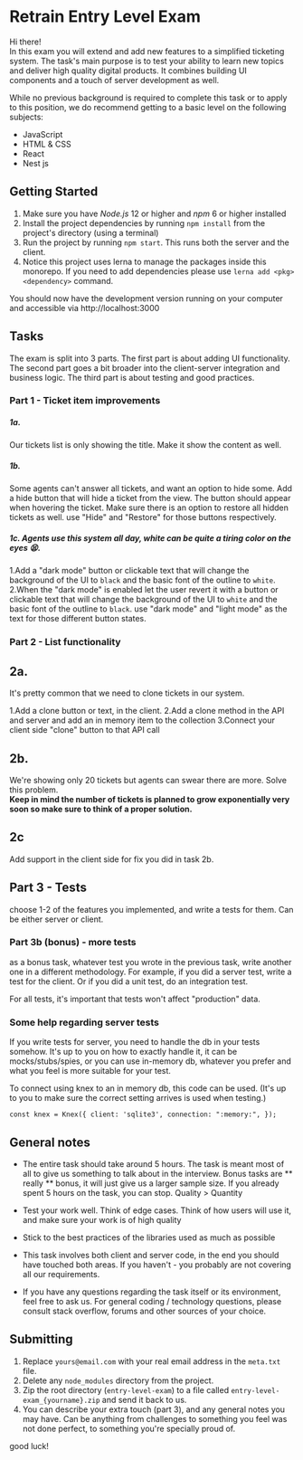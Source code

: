 # Retrain Entry Level Exam

Hi there!  
In this exam you will extend and add new features to a simplified ticketing system.
The task's main purpose is to test your ability to learn new topics and deliver high quality digital products. It combines building UI components and a touch of server development as well.

While no previous background is required to complete this task or to apply to this position, we do recommend getting to a basic level on the following subjects:
- JavaScript
- HTML & CSS
- React
- Nest js

## Getting Started
1. Make sure you have *Node.js* 12 or higher and *npm* 6 or higher installed
2. Install the project dependencies by running `npm install` from the project's directory (using a terminal)
3. Run the project by running `npm start`. This runs both the server and the client.
4. Notice this project uses lerna to manage the packages inside this monorepo. If you need to add dependencies please use `lerna add <pkg> <dependency>` command.

You should now have the development version running on your computer and accessible via http://localhost:3000

## Tasks

The exam is split into 3 parts. The first part is about adding UI functionality. The second part goes a bit broader into the client-server integration and business logic.
The third part is about testing and good practices. 

### Part 1 - Ticket item improvements

##### 1a.
Our tickets list is only showing the title. Make it show the content as well.

##### 1b.
Some agents can't answer all tickets, and want an option to hide some.
Add a hide button that will hide a ticket from the view. The button should appear when hovering the ticket. Make sure there is an option to restore all hidden tickets as well.
use "Hide" and "Restore" for those buttons respectively.


##### 1c. Agents use this system all day, white can be quite a tiring color on the eyes 😫.

1.Add a "dark mode" button or clickable text that will change the background of the UI to `black` and the basic font of the outline to `white`.
2.When the "dark mode" is enabled let the user revert it with a button or clickable text that will change the background of the UI to `white` and the basic font of the outline to `black`. use "dark mode" and "light mode" as the text for those different button states. 

### Part 2 - List functionality

## 2a. 
It's pretty common that we need to clone tickets in our system.

1.Add a clone button or text, in the client.
2.Add a clone method in the API and server and add an in memory item to the collection
3.Connect your client side "clone" button to that API call


## 2b.
We're showing only 20 tickets but agents can swear there are more. Solve this problem.  
**Keep in mind the number of tickets is planned to grow exponentially very soon so make sure to think of a proper solution.**


## 2c
Add support in the client side for fix you did in task 2b. 


## Part 3 - Tests
choose 1-2 of the features you implemented, and write a tests for them. Can be either server or client.
### Part 3b (**bonus**) - more tests
as a bonus task, whatever test you wrote in the previous task, write another one in a different methodology. For example, if you did a server test, write a test for the client. Or if you did a unit test, do an integration test. 

For all tests, it's important that tests won't affect "production" data. 

### Some help regarding server tests
If you write tests for server, you need to handle the db in your tests somehow. It's up to you on how to exactly handle it, it can be mocks/stubs/spies, or you can use in-memory db, whatever you prefer and what you feel is more suitable for your test. 

To connect using knex to an in memory db, this code can be used. (It's up to you to make sure the correct setting arrives is used when testing.)

  `const knex = Knex({
    client: 'sqlite3',
    connection: ":memory:",
  });`
## General notes
- The entire task should take around 5 hours. The task is meant most of all to give us something to talk about in the interview. Bonus tasks are ** really ** bonus, it will just give us a larger sample size. If you already spent 5 hours on the task, you can stop. Quality > Quantity

- Test your work well. Think of edge cases. Think of how users will use it, and make sure your work is of high quality
- Stick to the best practices of the libraries used as much as possible
- This task involves both client and server code, in the end you should have touched both areas. If you haven't - you probably are not covering all our requirements.
- If you have any questions regarding the task itself or its environment, feel free to ask us. For general coding / technology questions, please consult stack overflow, forums and other sources of your choice.


## Submitting

1. Replace `yours@email.com` with your real email address in the `meta.txt` file.
2. Delete any `node_modules` directory from the project.
3. Zip the root directory (`entry-level-exam`) to a file called `entry-level-exam_{yourname}.zip` and send it back to us.
4. You can describe your extra touch (part 3), and any general notes you may have.
   Can be anything from challenges to something you feel was not done perfect,
   to something you're specially proud of.

good luck!
